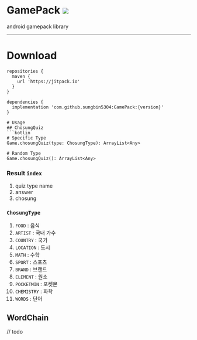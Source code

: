 # GamePack [![](https://jitpack.io/v/sungbin5304/GamePack.svg)](https://jitpack.io/#sungbin5304/GamePack)
android gamepack library

-----

# Download
```Gradle
repositories {
  maven { 
    url 'https://jitpack.io' 
  }
}

dependencies {
  implementation 'com.github.sungbin5304:GamePack:{version}'
}

# Usage
## ChosungQuiz
```kotlin
# Specific Type
Game.chosungQuiz(type: ChosungType): ArrayList<Any>

# Random Type
Game.chosungQuiz(): ArrayList<Any>
```

### Result `index`
1. quiz type name
2. answer
3. chosung

### `ChosungType`
1. `FOOD` : 음식
2. `ARTIST` : 국내 가수
3. `COUNTRY` : 국가
4. `LOCATION` : 도시
5. `MATH` : 수학
6. `SPORT` : 스포츠
7. `BRAND` : 브랜드
8. `ELEMENT` : 원소
9. `POCKETMIN` : 포켓몬
10. `CHEMISTRY` : 화학
11. `WORDS` : 단어


## WordChain

// todo
